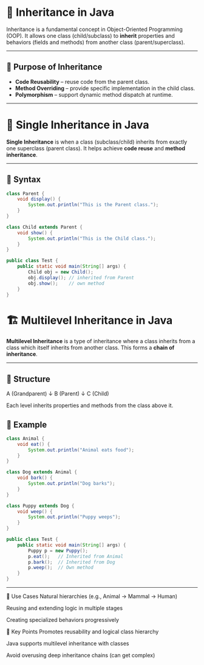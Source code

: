 # 🧬 Inheritance in Java

Inheritance is a fundamental concept in Object-Oriented Programming (OOP). It allows one class (child/subclass) to **inherit** properties and behaviors (fields and methods) from another class (parent/superclass).

---

## 🎯 Purpose of Inheritance

- **Code Reusability** – reuse code from the parent class.
- **Method Overriding** – provide specific implementation in the child class.
- **Polymorphism** – support dynamic method dispatch at runtime.

---

# 📘 Single Inheritance in Java

**Single Inheritance** is when a class (subclass/child) inherits from exactly one superclass (parent class). It helps achieve **code reuse** and **method inheritance**.

---

## 📌 Syntax

```java
class Parent {
    void display() {
        System.out.println("This is the Parent class.");
    }
}

class Child extends Parent {
    void show() {
        System.out.println("This is the Child class.");
    }
}

public class Test {
    public static void main(String[] args) {
        Child obj = new Child();
        obj.display(); // inherited from Parent
        obj.show();    // own method
    }
}
```

# 🏗️ Multilevel Inheritance in Java

**Multilevel Inheritance** is a type of inheritance where a class inherits from a class which itself inherits from another class. This forms a **chain of inheritance**.

---

## 🧱 Structure

A (Grandparent)
↓
B (Parent)
↓
C (Child)


Each level inherits properties and methods from the class above it.


## 📌 Example

```java
class Animal {
    void eat() {
        System.out.println("Animal eats food");
    }
}

class Dog extends Animal {
    void bark() {
        System.out.println("Dog barks");
    }
}

class Puppy extends Dog {
    void weep() {
        System.out.println("Puppy weeps");
    }
}

public class Test {
    public static void main(String[] args) {
        Puppy p = new Puppy();
        p.eat();   // Inherited from Animal
        p.bark();  // Inherited from Dog
        p.weep();  // Own method
    }
}
```
---
🎯 Use Cases
Natural hierarchies (e.g., Animal → Mammal → Human)

Reusing and extending logic in multiple stages

Creating specialized behaviors progressively

🧠 Key Points
Promotes reusability and logical class hierarchy

Java supports multilevel inheritance with classes

Avoid overusing deep inheritance chains (can get complex)
